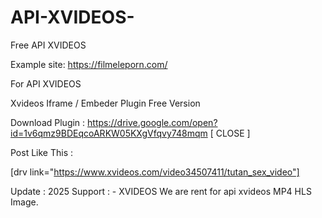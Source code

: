 # API-XVIDEOS-
Free API XVIDEOS 

Example site: https://filmeleporn.com/

For API XVIDEOS 

Xvideos Iframe / Embeder Plugin Free Version

Download Plugin : https://drive.google.com/open?id=1v6qmz9BDEqcoARKW05KXgVfqvy748mqm [ CLOSE ]

Post Like This  :

 [drv link="https://www.xvideos.com/video34507411/tutan_sex_video"] 
 
 Update : 2025 
 Support : -  XVIDEOS 
 We are rent for api xvideos MP4 HLS Image.
